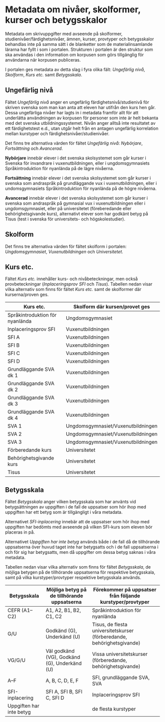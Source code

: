 # Metadata om nivåer, skolformer, kurser och betygsskalor
Metadata om skrivuppgifter med avseende på skolformer, studienivåer/färdighetsnivåer, ämnen, kurser, provtyper och betygsskalor behandlas inte på samma sätt i de blanketter som de materialinsamlande lärarna har fyllt i som i portalen. Strukturen i portalen är den struktur som ska användas i den information om korpusen som görs tillgänglig för användarna när korpusen publiceras.

I portalen ges metadata av detta slag i fyra olika fält: *Ungefärlig nivå*, *Skolform*, *Kurs etc.* samt *Betygsskala*.
## Ungefärlig nivå
Fältet *Ungefärlig nivå* anger en ungefärlig färdighetsnivå/studienivå för skriven svenska som man kan anta att eleven har utifrån den kurs hen går. Dessa ungefärliga nivåer har lagts in i metadata framför allt för att underlätta användningen av korpusen för personer som inte är helt bekanta med det svenska utbildningssystemet. Nivån anger alltså inte resultatet av ett färdighetstest e.d., utan utgår helt från en antagen ungefärlig korrelation mellan kurstyper och färdighetsnivåer/studienivåer.

Det finns tre alternativa värden för fältet *Ungefärlig nivå*: *Nybörjare*, *Fortsättning* och *Avancerad*.

**Nybörjare** innebär elever i det svenska skolsystemet som går kurser i Svenska för invandrare i vuxenutbildningen, eller i ungdomsgymnasiets Språkintroduktion för nyanlända på de lägre nivåerna.

**Fortsättning** innebär elever i det svenska skolsystemet som går kurser i svenska som andraspråk på grundläggande vux i vuxenutbildningen, eller i undomsgymnasiets Språkintroduktion för nyanlända på de högre nivåerna.

**Avancerad** innebär elever i det svenska skolsystemet som går kurser i svenska som andraspråk på gymnasial vux i vuxenutbildningen eller i ungdomsgymnasiet, eller på universitetet (föreberedande eller behörighetsgivande kurs), alternativt elever som har godkänt betyg på Tisus (test i svenska för universitets- och högskolestudier).
## Skolform
Det finns tre alternativa värden för fältet skolform i portalen: *Ungdomsgymnasiet*, *Vuxenutbildningen* och *Universitetet*.
## Kurs etc.
Fältet *Kurs etc.* innehåller kurs- och nivåbeteckningar, men också provbeteckningar (*Inplaceringsprov SFI* och *Tisus*). Tabellen nedan visar vilka alternativ som finns för fältet *Kurs etc.* samt de skolformer där kurserna/proven ges.

Kurs etc. | Skolform där kursen/provet ges
--------- | ------------------------------
Språkintroduktion för nyanlända | Ungdomsgymnasiet
Inplaceringsprov SFI | Vuxenutbildningen
SFI A	| Vuxenutbildningen
SFI B	| Vuxenutbildningen
SFI C	| Vuxenutbildningen
SFI D	| Vuxenutbildningen
Grundläggande SVA dk 1	| Vuxenutbildningen
Grundläggande SVA dk 2	| Vuxenutbildningen
Grundläggande SVA dk 3	| Vuxenutbildningen
Grundläggande SVA dk 4	| Vuxenutbildningen
SVA 1	| Ungdomsgymnasiet/Vuxenutbildningen
SVA 2	| Ungdomsgymnasiet/Vuxenutbildningen
SVA 3	| Ungdomsgymnasiet/Vuxenutbildningen
Förberedande kurs | Universitetet
Behörighetsgivande kurs	| Universitetet
Tisus	| Universitetet

## Betygsskala
Fältet *Betygsskala* anger vilken betygsskala som har använts vid betygsättningen av uppgiften i de fall de uppsatser som hör ihop med uppgiften har ett betyg som är tillgängligt i våra metadata.

Alternativet *SFI-inplacering* innebär att de uppsatser som hör ihop med uppgiften har bedömts med avseende på vilken SFI-kurs som eleven bör placeras in på.

Alternativet *Uppgiften har inte betyg* används både i de fall då de tillhörande uppsatserna över huvud taget inte har betygsatts och i de fall uppsatserna i och för sig har betygsatts, men då uppgifter om dessa betyg saknas i våra metadata.

Tabellen nedan visar vilka alternativ som finns för fältet *Betygsskala*, de möjliga betygen på de tillhörande uppsatserna för respektive betygsskala, samt på vilka kurstyper/provtyper respektive betygsskala används.

Betygsskala |	Möjliga betyg på de tillhörande uppsatserna |	Förekommer på uppsatser från följande kurstyper/provtyper
---|---|---
CEFR (A1–C2) | A1, A2, B1, B2, C1, C2	| Språkintroduktion för nyanlända
G/U |	Godkänd (G), Underkänd (U) |Tisus, de flesta universitetskurser (förberedande, behörighetsgivande)
VG/G/U | Väl godkänd (VG), Godkänd (G), Underkänd (U) | Vissa universitetskurser (förberedande, behörighetsgivande)
A–F	| A, B, C, D, E, F |SFI, grundläggande SVA, SVA
SFI-inplacering	| SFI A, SFI B, SFI C, SFI D | Inplaceringsprov SFI
Uppgiften har inte betyg | | de flesta kurstyper
